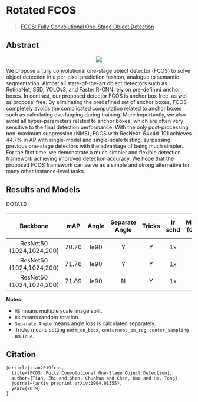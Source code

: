 # Rotated FCOS

> [FCOS: Fully Convolutional One-Stage Object Detection](https://arxiv.org/abs/1904.01355)
<!-- [ALGORITHM] -->

## Abstract

<div align=center>
<img src="https://user-images.githubusercontent.com/40661020/143882011-45b234bc-d04b-4bbe-a822-94bec057ac86.png"/>
</div>

We propose a fully convolutional one-stage object detector (FCOS) to solve object detection in a per-pixel prediction
fashion, analogue to semantic segmentation. Almost all state-of-the-art object detectors such as RetinaNet, SSD, YOLOv3,
and Faster R-CNN rely on pre-defined anchor boxes. In contrast, our proposed detector FCOS is anchor box free, as well
as proposal free. By eliminating the predefined set of anchor boxes, FCOS completely avoids the complicated computation
related to anchor boxes such as calculating overlapping during training. More importantly, we also avoid all
hyper-parameters related to anchor boxes, which are often very sensitive to the final detection performance. With the
only post-processing non-maximum suppression (NMS), FCOS with ResNeXt-64x4d-101 achieves 44.7% in AP with single-model
and single-scale testing, surpassing previous one-stage detectors with the advantage of being much simpler. For the
first time, we demonstrate a much simpler and flexible detection framework achieving improved detection accuracy. We
hope that the proposed FCOS framework can serve as a simple and strong alternative for many other instance-level tasks.

## Results and Models

DOTA1.0

|         Backbone         |  mAP  |   Angle    | Separate Angle | Tricks | lr schd | Mem (GB) | Inf Time (fps) |   Aug    | Batch Size |                                                 Configs                                                  |          Download          |
|:------------------------:|:-----:|:----------:|:--------------:|:------:|:-------:|:--------:|:--------------:|:--------:|:----------:|:--------------------------------------------------------------------------------------------------------:|:--------------------------:|
| ResNet50 (1024,1024,200) | 70.70 |    le90    |       Y        |   Y    |   1x    |    -     |       -        |    -     |     2      |    [rotated_fcos_sep_angle_r50_fpn_1x_dota_le90.py](./rotated_fcos_sep_angle_r50_fpn_1x_dota_le90.py)    | [model](-) &#124; [log](-) |
| ResNet50 (1024,1024,200) | 71.76 |    le90    |       Y        |   Y    |   1x    |    -     |       -        |    -     |     2      | [rotated_fcos_csl_gaussian_r50_fpn_1x_dota_le90.py](./rotated_fcos_csl_gaussian_r50_fpn_1x_dota_le90.py) | [model](-) &#124; [log](-) |
| ResNet50 (1024,1024,200) | 71.89 |    le90    |       N        |   Y    |   1x    |    -     |       -        |    -     |     2      |           [rotated_fcos_kld_r50_fpn_1x_dota_le90](./rotated_fcos_kld_r50_fpn_1x_dota_le90.py)            | [model](-) &#124; [log](-) |

**Notes:**

- `MS` means multiple scale image split.
- `RR` means random rotation.
- `Separate Angle` means angle loss is calculated separately.
- Tricks means setting `norm_on_bbox`, `centerness_on_reg`, `center_sampling` as `True`.

## Citation

```
@article{tian2019fcos,
  title={FCOS: Fully Convolutional One-Stage Object Detection},
  author={Tian, Zhi and Shen, Chunhua and Chen, Hao and He, Tong},
  journal={arXiv preprint arXiv:1904.01355},
  year={2019}
}
```
